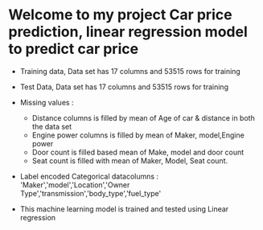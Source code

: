 # Welcome to my project Car price prediction, linear regression model to predict car price

* Training data, Data set has 17 columns and 53515 rows for training 
* Test Data, Data set has 17 columns and 53515 rows for training

* Missing values :
    - Distance columns is filled by mean of Age of car & distance in both the data set
    - Engine power columns is filled by mean of Maker, model,Engine power
    - Door count is filled based mean of Make, model and door count
    - Seat count is filled with mean of Maker, Model, Seat count.

* Label encoded Categorical datacolumns :
'Maker','model','Location','Owner Type','transmission','body_type','fuel_type'

* This machine learning model is trained and tested using Linear regression